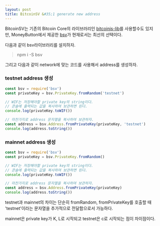 ```yaml
---
layout: post
title: BitcoinSV &#35;1 generate new address
---
```


BitcoinSV는 기존의 Bitcoin Core의 라이브러리인 [bitcoinjs-lib](https://github.com/bitcoinjs/bitcoinjs-lib)를 사용할수도 있지만, MoneyButton에서 제공한 [bsv](https://github.com/moneybutton/bsv)가 현재로서는 최선의 선택이다.  

다음과 같이 bsv라이브러리를 설치하자.
> npm i -S bsv

그리고 다음과 같이 network에 맞는 코드를 사용해서 address를 생성하자.  
### testnet address 생성 
```js
const bsv = require('bsv')
const privateKey = bsv.PrivateKey.fromRandom('testnet')

// WIF는 저장해야할 private key의 string이다. 
// 콘솔에 출력되는 값을 복사하여 보관하면 된다.
console.log(privateKey.toWIF())

// 마찬가지로 address 문자열을 복사하여 보관하자.
const address = bsv.Address.fromPrivateKey(privateKey, 'testnet')
console.log(address.toString())
```

### mainnet address 생성 
```js
const bsv = require('bsv')
const privateKey = bsv.PrivateKey.fromRandom()

// WIF는 저장해야할 private key의 string이다. 
// 콘솔에 출력되는 값을 복사하여 보관하면 된다.
console.log(privateKey.toWIF())

// 마찬가지로 address 문자열을 복사하여 보관하자.
const address = bsv.Address.fromPrivateKey(privateKey)
console.log(address.toString())
```

testnet과 mainnet의 차이는 단순히 fromRandom, fromPrivateKey를 호출할 때 'testnet'이라는 문자열을 추가적으로 전달함으로서 가능하다.  

mainnet은 private key가 K, L로 시작되고 testnet은 c로 시작되는 점이 차이점이다.  
